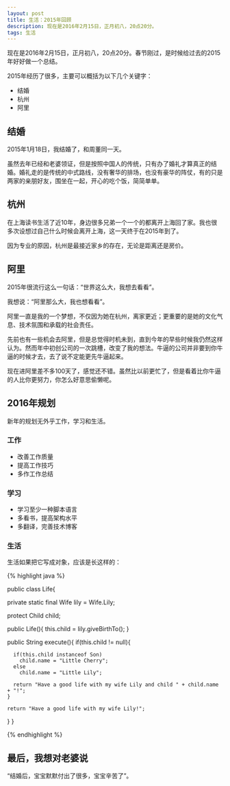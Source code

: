 ```yaml
---
layout: post
title: 生活：2015年回顾
description: 现在是2016年2月15日，正月初八，20点20分。
tags: 生活
---
```


现在是2016年2月15日，正月初八，20点20分。春节刚过，是时候给过去的2015年好好做一个总结。

2015年经历了很多，主要可以概括为以下几个关键字：

* 结婚
* 杭州
* 阿里

## **结婚**
2015年1月18日，我结婚了，和周董同一天。

虽然去年已经和老婆领证，但是按照中国人的传统，只有办了婚礼才算真正的结婚。婚礼走的是传统的中式路线，没有奢华的排场，也没有豪华的阵仗，有的只是两家的亲朋好友，围坐在一起，开心的吃个饭，简简单单。

## **杭州**
在上海读书生活了近10年，身边很多兄弟一个一个的都离开上海回了家。我也很多次设想过自己什么时候会离开上海，这一天终于在2015年到了。

因为专业的原因，杭州是最接近家乡的存在，无论是距离还是房价。

## **阿里**
2015年很流行这么一句话：“世界这么大，我想去看看”。

我想说：“阿里那么大，我也想看看”。

阿里一直是我的一个梦想，不仅因为她在杭州，离家更近；更重要的是她的文化气息、技术氛围和承载的社会责任。

先前也有一些机会去阿里，但是总觉得时机未到，直到今年的早些时候我仍然这样认为。然而年中初创公司的一次跳槽，改变了我的想法。牛逼的公司并非要到你牛逼的时候才去，去了说不定能更先牛逼起来。

现在进阿里差不多100天了，感觉还不错。虽然比以前更忙了，但是看着比你牛逼的人比你更努力，你怎么好意思偷懒呢。

## **2016年规划**
新年的规划无外乎工作，学习和生活。

### **工作**
* 改善工作质量
* 提高工作技巧
* 多作工作总结

### **学习**
* 学习至少一种脚本语言
* 多看书，提高架构水平
* 多翻译，完善技术博客

### **生活**
生活如果把它写成对象，应该是长这样的：

{% highlight java %}

public class Life{
		
  private static final Wife lily = Wife.Lily;
		
  protect Child child;
		
  public Life(){
    this.child = lily.giveBirthTo();
  }
		
  public String execute(){
    if(this.child != null){
    
      if(this.child instanceof Son)
        child.name = "Little Cherry";
      else
        child.name = "Little Lily";
      
      return "Have a good life with my wife Lily and child " + child.name + "!";
    }
      
    return "Have a good life with my wife Lily!";
  }
}

{% endhighlight %}

## **最后，我想对老婆说**
“结婚后，宝宝默默付出了很多，宝宝辛苦了”。




